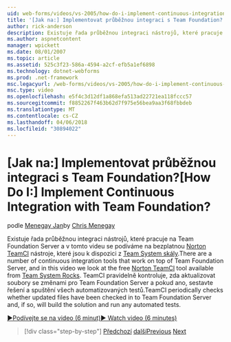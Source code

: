 ```yaml
---
uid: web-forms/videos/vs-2005/how-do-i-implement-continuous-integration-with-team-foundation
title: '[Jak na:] Implementovat průběžnou integraci s Team Foundation? | Microsoft Docs'
author: rick-anderson
description: Existuje řada průběžnou integraci nástrojů, které pracuje na Team Foundation Server a v tomto videu se podíváme na volné avail nástroj Norton TeamCI...
ms.author: aspnetcontent
manager: wpickett
ms.date: 08/01/2007
ms.topic: article
ms.assetid: 525c3f23-586a-4594-a2cf-efb5a1ef6898
ms.technology: dotnet-webforms
ms.prod: .net-framework
msc.legacyurl: /web-forms/videos/vs-2005/how-do-i-implement-continuous-integration-with-team-foundation
msc.type: video
ms.openlocfilehash: e5f4c3d12df1a868efa513ad22721ea118fccc57
ms.sourcegitcommit: f8852267f463b62d7f975e56bea9aa3f68fbbdeb
ms.translationtype: MT
ms.contentlocale: cs-CZ
ms.lasthandoff: 04/06/2018
ms.locfileid: "30894022"
---
```

<a name="how-do-i-implement-continuous-integration-with-team-foundation"></a><span data-ttu-id="f85e2-104">[Jak na:] Implementovat průběžnou integraci s Team Foundation?</span><span class="sxs-lookup"><span data-stu-id="f85e2-104">[How Do I:] Implement Continuous Integration with Team Foundation?</span></span>
====================
<span data-ttu-id="f85e2-105">podle [Menegay Jan](https://twitter.com/CMenegay)</span><span class="sxs-lookup"><span data-stu-id="f85e2-105">by [Chris Menegay](https://twitter.com/CMenegay)</span></span>

<span data-ttu-id="f85e2-106">Existuje řada průběžnou integraci nástrojů, které pracuje na Team Foundation Server a v tomto videu se podíváme na bezplatnou [Norton TeamCI](http://teamsystemrocks.com/files/12/tools/entry1018.aspx) nástroje, které jsou k dispozici z [Team System skály](http://teamsystemrocks.com/).</span><span class="sxs-lookup"><span data-stu-id="f85e2-106">There are a number of continuous integration tools that work on top of Team Foundation Server, and in this video we look at the free [Norton TeamCI](http://teamsystemrocks.com/files/12/tools/entry1018.aspx) tool available from [Team System Rocks](http://teamsystemrocks.com/).</span></span> <span data-ttu-id="f85e2-107">TeamCI pravidelně kontroluje, zda aktualizovat soubory se změnami pro Team Foundation Server a pokud ano, sestavte řešení a spuštění všech automatizovaných testů.</span><span class="sxs-lookup"><span data-stu-id="f85e2-107">TeamCI periodically checks whether updated files have been checked in to Team Foundation Server and, if so, will build the solution and run any automated tests.</span></span>

[<span data-ttu-id="f85e2-108">&#9654;Podívejte se na video (6 minut)</span><span class="sxs-lookup"><span data-stu-id="f85e2-108">&#9654; Watch video (6 minutes)</span></span>](https://channel9.msdn.com/Blogs/ASP-NET-Site-Videos/how-do-i-implement-continuous-integration-with-team-foundation)

> [!div class="step-by-step"]
> <span data-ttu-id="f85e2-109">[Předchozí](how-do-i-discover-application-changes-prior-to-deployment.md)
> [další](how-do-i-automate-testing-using-team-build.md)</span><span class="sxs-lookup"><span data-stu-id="f85e2-109">[Previous](how-do-i-discover-application-changes-prior-to-deployment.md)
[Next](how-do-i-automate-testing-using-team-build.md)</span></span>
